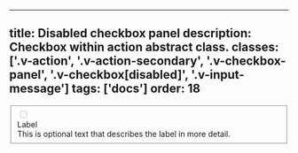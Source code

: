 <!--
 *              © 2025 Visa
 *
 * Licensed under the Apache License, Version 2.0 (the "License");
 * you may not use this file except in compliance with the License.
 * You may obtain a copy of the License at
 *
 *         http://www.apache.org/licenses/LICENSE-2.0
 *
 * Unless required by applicable law or agreed to in writing, software
 * distributed under the License is distributed on an "AS IS" BASIS,
 * WITHOUT WARRANTIES OR CONDITIONS OF ANY KIND, either express or implied.
 * See the License for the specific language governing permissions and
 * limitations under the License.
 *
 -->
---
title: Disabled checkbox panel
description: Checkbox within action abstract class.
classes: ['.v-action', '.v-action-secondary', '.v-checkbox-panel', '.v-checkbox[disabled]', '.v-input-message']
tags: ['docs']
order: 18
---

<fieldset aria-disabled="true" aria-labelledby="checkbox-panel-message-2">
  <div class="v-action v-action-secondary v-flex-col v-checkbox-panel v-align-items-start">
    <div class="v-flex v-gap-2" style="inline-size: 100%">
      <input class="v-checkbox v-flex-shrink-0" disabled="" id="checkbox-panel-3" type="checkbox"/>
      <div class="v-flex v-flex-col v-gap-2 v-my-8">
        <label class="v-label v-typography-label-large" for="checkbox-panel-3" id="checkbox-panel-label-3">
          Label
        </label>
        <div class="v-input-message" id="checkbox-panel-message-2">
          This is optional text that describes the label in more detail.
        </div>
      </div>
    </div>
  </div>
</fieldset>
